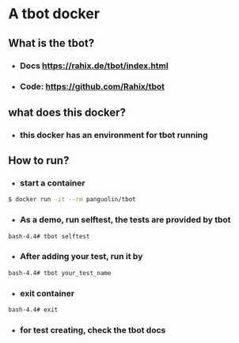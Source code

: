 # A tbot docker

## What is the tbot?
- ### Docs https://rahix.de/tbot/index.html
- ### Code: https://github.com/Rahix/tbot

## what does this docker?
- ### this docker has an environment for tbot running

## How to run?
- ### start a container
```bash
$ docker run -it --rm panguolin/tbot
```
- ### As a demo, run selftest, the tests are provided by tbot
```bash
bash-4.4# tbot selftest
```
- ### After adding your test, run it by
```bash
bash-4.4# tbot your_test_name
```
- ### exit container
```bash
bash-4.4# exit
```
- ### for test creating, check the tbot docs

